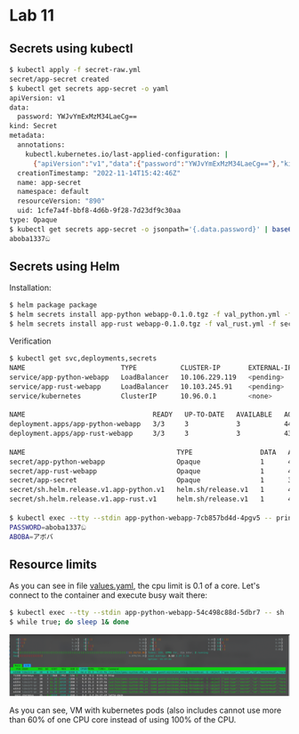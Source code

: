 # Lab 11

## Secrets using kubectl

```bash
$ kubectl apply -f secret-raw.yml
secret/app-secret created
$ kubectl get secrets app-secret -o yaml
apiVersion: v1
data:
  password: YWJvYmExMzM34LaeCg==
kind: Secret
metadata:
  annotations:
    kubectl.kubernetes.io/last-applied-configuration: |
      {"apiVersion":"v1","data":{"password":"YWJvYmExMzM34LaeCg=="},"kind":"Secret","metadata":{"annotations":{},"name":"app-secret","namespace":"default"},"type":"Opaque"}
  creationTimestamp: "2022-11-14T15:42:46Z"
  name: app-secret
  namespace: default
  resourceVersion: "890"
  uid: 1cfe7a4f-bbf8-4d6b-9f28-7d23df9c30aa
type: Opaque
$ kubectl get secrets app-secret -o jsonpath='{.data.password}' | base64 -d
aboba1337ඞ
```

## Secrets using Helm 

Installation:

```bash
$ helm package package
$ helm secrets install app-python webapp-0.1.0.tgz -f val_python.yml -f secrets.yaml
$ helm secrets install app-rust webapp-0.1.0.tgz -f val_rust.yml -f secrets.yaml
```

Verification

```bash
$ kubectl get svc,deployments,secrets
NAME                        TYPE           CLUSTER-IP       EXTERNAL-IP   PORT(S)        AGE
service/app-python-webapp   LoadBalancer   10.106.229.119   <pending>     80:32393/TCP   44s
service/app-rust-webapp     LoadBalancer   10.103.245.91    <pending>     80:30629/TCP   43s
service/kubernetes          ClusterIP      10.96.0.1        <none>        443/TCP        40m

NAME                                READY   UP-TO-DATE   AVAILABLE   AGE
deployment.apps/app-python-webapp   3/3     3            3           44s
deployment.apps/app-rust-webapp     3/3     3            3           43s

NAME                                      TYPE                 DATA   AGE
secret/app-python-webapp                  Opaque               1      44s
secret/app-rust-webapp                    Opaque               1      43s
secret/app-secret                         Opaque               1      35m
secret/sh.helm.release.v1.app-python.v1   helm.sh/release.v1   1      44s
secret/sh.helm.release.v1.app-rust.v1     helm.sh/release.v1   1      43s

$ kubectl exec --tty --stdin app-python-webapp-7cb857bd4d-4pgv5 -- printenv | grep -i 'aboba|password'
PASSWORD=aboba1337ඞ
ABOBA=アボバ
```

## Resource limits

As you can see in file [values.yaml](./app_helm/package/values.yaml), the cpu limit is 0.1 of a core. Let's connect to the container and execute busy wait there:

```bash
$ kubectl exec --tty --stdin app-python-webapp-54c498c88d-5dbr7 -- sh
$ while true; do sleep 1& done
```
![Resources](image-2.png)

As you can see, VM with kubernetes pods (also includes cannot use more than 60% of one CPU core instead of using 100% of the CPU.
